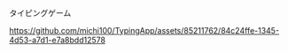 タイピングゲーム


https://github.com/michi100/TypingApp/assets/85211762/84c24ffe-1345-4d53-a7d1-e7a8bdd12578

